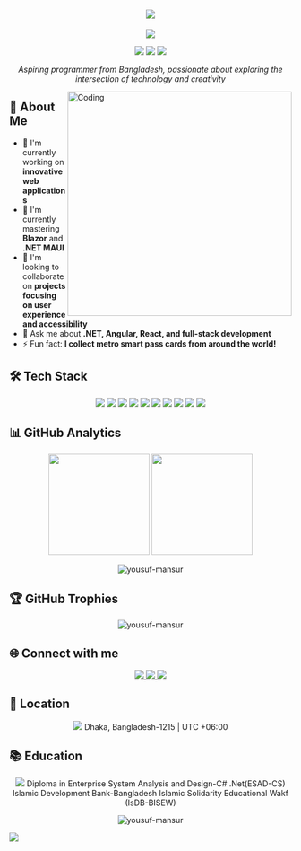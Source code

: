 <h1 align="center">
  <img src="https://readme-typing-svg.herokuapp.com/?lines=Welcome+to+my+Code+Camp!;I'm+Md.+Yousuf+Mansur&center=true&size=30&color=8E2DE2">
</h1>

<p align="center">
  <img src="https://capsule-render.vercel.app/api?type=waving&color=gradient&text=Full-Stack%20Developer&height=100&section=header&animation=fadeIn&fontColor=fff&fontSize=40&fontAlignY=40"/>
</p>

<p align="center">
  <a href="https://www.linkedin.com/in/md-yousuf-mansur/"><img src="https://img.shields.io/badge/-LinkedIn-0077B5?style=for-the-badge&logo=linkedin&logoColor=white"/></a>
  <a href="mailto:mansurmdyousuf@gmail.com"><img src="https://img.shields.io/badge/-Email-D14836?style=for-the-badge&logo=gmail&logoColor=white"/></a>
  <a href="http://www.sarkarpalaceinfostore.com"><img src="https://img.shields.io/badge/-Website-1a73e8?style=for-the-badge&logo=google-chrome&logoColor=white"/></a>
</p>

<p align="center">
  <em>Aspiring programmer from Bangladesh, passionate about exploring the intersection of technology and creativity</em>
</p>

<img align="right" alt="Coding" width="400" src="https://cdn.dribbble.com/users/1162077/screenshots/3848914/programmer.gif">

## 💫 About Me

- 🔭 I'm currently working on **innovative web applications**
- 🌱 I'm currently mastering **Blazor** and **.NET MAUI**
- 👯 I'm looking to collaborate on **projects focusing on user experience and accessibility**
- 💬 Ask me about **.NET, Angular, React, and full-stack development**
- ⚡ Fun fact: **I collect metro smart pass cards from around the world!**

## 🛠️ Tech Stack

<p align="center">
  <img src="https://img.shields.io/badge/C%23-239120?style=for-the-badge&logo=c-sharp&logoColor=white"/>
  <img src="https://img.shields.io/badge/.NET-512BD4?style=for-the-badge&logo=dotnet&logoColor=white"/>
  <img src="https://img.shields.io/badge/Angular-DD0031?style=for-the-badge&logo=angular&logoColor=white"/>
  <img src="https://img.shields.io/badge/React-20232A?style=for-the-badge&logo=react&logoColor=61DAFB"/>
  <img src="https://img.shields.io/badge/Blazor-512BD4?style=for-the-badge&logo=blazor&logoColor=white"/>
  <img src="https://img.shields.io/badge/MAUI-512BD4?style=for-the-badge&logo=dotnet&logoColor=white"/>
  <img src="https://img.shields.io/badge/JavaScript-F7DF1E?style=for-the-badge&logo=javascript&logoColor=black"/>
  <img src="https://img.shields.io/badge/HTML5-E34F26?style=for-the-badge&logo=html5&logoColor=white"/>
  <img src="https://img.shields.io/badge/CSS3-1572B6?style=for-the-badge&logo=css3&logoColor=white"/>
  <img src="https://img.shields.io/badge/SQL-4479A1?style=for-the-badge&logo=microsoft-sql-server&logoColor=white"/>
</p>

## 📊 GitHub Analytics

<p align="center">
  <img height="180em" src="https://github-readme-stats-eight-theta.vercel.app/api?username=yousuf-mansur&show_icons=true&theme=algolia&include_all_commits=true&count_private=true"/>
  <img height="180em" src="https://github-readme-stats-eight-theta.vercel.app/api/top-langs/?username=yousuf-mansur&layout=compact&langs_count=8&theme=algolia"/>
</p>

<p align="center">
  <img src="https://github-readme-streak-stats.herokuapp.com/?user=yousuf-mansur&theme=algolia" alt="yousuf-mansur" />
</p>

## 🏆 GitHub Trophies

<p align="center">
  <img src="https://github-profile-trophy.vercel.app/?username=yousuf-mansur&theme=algolia&no-frame=false&no-bg=false&margin-w=4" alt="yousuf-mansur" />
</p>

## 🌐 Connect with me

<p align="center">
  <a href="https://www.linkedin.com/in/md-yousuf-mansur/" target="_blank">
    <img src="https://img.icons8.com/fluent/48/000000/linkedin.png"/>
  </a>
  <a href="mailto:mansurmdyousuf@gmail.com" target="_blank">
    <img src="https://img.icons8.com/fluent/48/000000/gmail.png"/>
  </a>
  <a href="http://www.sarkarpalaceinfostore.com" target="_blank">
    <img src="https://img.icons8.com/fluent/48/000000/domain.png"/>
  </a>
</p>

## 📍 Location

<p align="center">
  <img src="https://img.icons8.com/color/48/000000/bangladesh.png"/>
  Dhaka, Bangladesh-1215 | UTC +06:00
</p>

## 📚 Education

<p align="center">
  <img src="https://img.icons8.com/color/48/000000/graduation-cap.png"/>
  Diploma in Enterprise System Analysis and Design-C#  .Net(ESAD-CS)<br>
  Islamic Development Bank-Bangladesh Islamic Solidarity Educational Wakf (IsDB-BISEW)
</p>

<p align="center">
  <img src="https://komarev.com/ghpvc/?username=yousuf-mansur&label=Profile%20views&color=0e75b6&style=flat" alt="yousuf-mansur" />
</p>

<img src="https://capsule-render.vercel.app/api?type=waving&color=gradient&height=100&section=footer"/>
